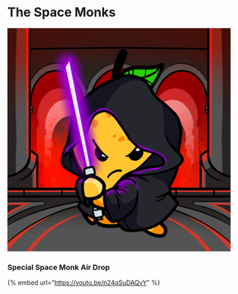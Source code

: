 # The Space Monks

![](../../../../.gitbook/assets/mh4613.png)

### Special Space Monk Air Drop

{% embed url="https://youtu.be/n24qSuDAQvY" %}
